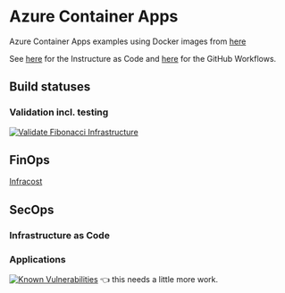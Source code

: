 # Azure Container Apps

Azure Container Apps examples using Docker images from [here](https://github.com/heathen1878/Docker)

See [here](./iac/readme.md) for the Instructure as Code and [here](.github/workflows/) for the GitHub Workflows.

## Build statuses

### Validation incl. testing

[![Validate Fibonacci Infrastructure](https://github.com/heathen1878/ACA/actions/workflows/validate_fibonacci_v1_infra.yaml/badge.svg)](https://github.com/heathen1878/ACA/actions/workflows/validate_fibonacci_v1_infra.yaml)

## FinOps

[Infracost](https://github.com/heathen1878/ACA/pull/3#issuecomment-2438066882)

## SecOps

### Infrastructure as Code

[]()

### Applications

[![Known Vulnerabilities](https://snyk.io/test/github/heathen1878/ACA/badge.svg)](https://snyk.io/test/github/heathen1878/ACA) :point_left: this needs a little more work.
